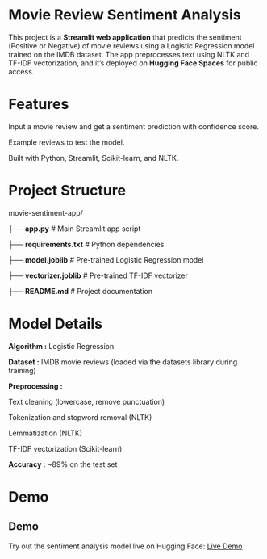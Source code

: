 # Movie Review Sentiment Analysis
This project is a **Streamlit web application** that predicts the sentiment (Positive or Negative) of movie reviews using a Logistic Regression model trained on the IMDB dataset. The app preprocesses text using NLTK and TF-IDF vectorization, and it’s deployed on **Hugging Face Spaces** for public access.
# Features



Input a movie review and get a sentiment prediction with confidence score.



Example reviews to test the model.



Built with Python, Streamlit, Scikit-learn, and NLTK.


# Project Structure

movie-sentiment-app/

 **├── app.py**              # Main Streamlit app script
  
  **├── requirements.txt**    # Python dependencies
  
  **├── model.joblib**        # Pre-trained Logistic Regression model

  **├── vectorizer.joblib**   # Pre-trained TF-IDF vectorizer

  **├── README.md**           # Project documentation


# Model Details


  **Algorithm :** Logistic Regression


  **Dataset :** IMDB movie reviews (loaded via the datasets library during training)


  **Preprocessing :**

Text cleaning (lowercase, remove punctuation)

Tokenization and stopword removal (NLTK)

Lemmatization (NLTK)

TF-IDF vectorization (Scikit-learn)

  **Accuracy :** ~89% on the test set

# Demo

## Demo

Try out the sentiment analysis model live on Hugging Face: [Live Demo](https://huggingface.co/spaces/SaishWarule1116/Movie_Review_Sentiment_Analysis)
